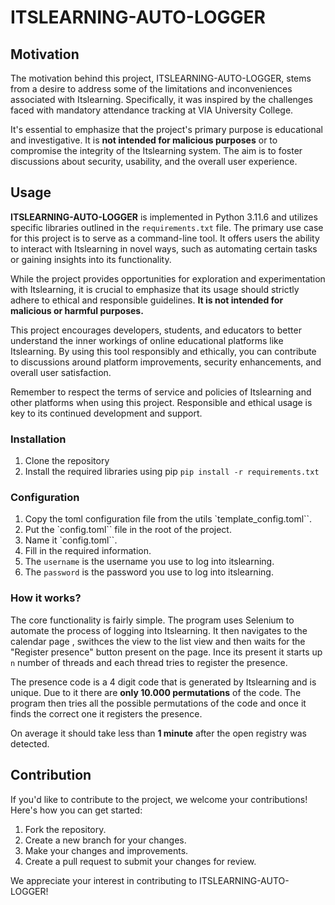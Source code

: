 # ITSLEARNING-AUTO-LOGGER

## Motivation

The motivation behind this project, ITSLEARNING-AUTO-LOGGER, stems from a desire to address some of the limitations and inconveniences associated with Itslearning. Specifically, it was inspired by the challenges faced with mandatory attendance tracking at VIA University College.

It's essential to emphasize that the project's primary purpose is educational and investigative. It is **not intended for malicious purposes** or to compromise the integrity of the Itslearning system. The aim is to foster discussions about security, usability, and the overall user experience.

## Usage

**ITSLEARNING-AUTO-LOGGER** is implemented in Python 3.11.6 and utilizes specific libraries outlined in the `requirements.txt` file. The primary use case for this project is to serve as a command-line tool. It offers users the ability to interact with Itslearning in novel ways, such as automating certain tasks or gaining insights into its functionality.

While the project provides opportunities for exploration and experimentation with Itslearning, it is crucial to emphasize that its usage should strictly adhere to ethical and responsible guidelines. **It is not intended for malicious or harmful purposes.**

This project encourages developers, students, and educators to better understand the inner workings of online educational platforms like Itslearning. By using this tool responsibly and ethically, you can contribute to discussions around platform improvements, security enhancements, and overall user satisfaction.

Remember to respect the terms of service and policies of Itslearning and other platforms when using this project. Responsible and ethical usage is key to its continued development and support.

### Installation

1. Clone the repository
2. Install the required libraries using pip `pip install -r requirements.txt`

### Configuration

1. Copy the toml configuration file from the utils `template_config.toml``.
2. Put the `config.toml`` file in the root of the project.
3. Name it `config.toml``.
4. Fill in the required information.
5. The `username` is the username you use to log into itslearning.
6. The `password` is the password you use to log into itslearning.

### How it works?

The core functionality is fairly simple. The program uses Selenium to automate the process of logging into Itslearning. It then navigates to the calendar page , swithces the view to the list view and then waits for the "Register presence" button present on the page. Ince its present it starts up `n` number of threads and each thread tries to register the presence.

The presence code is a 4 digit code that is generated by Itslearning and is unique. Due to it there are **only 10.000 permutations** of the code. The program then tries all the possible permutations of the code and once it finds the correct one it registers the presence.

On average it should take less than **1 minute** after the open registry was detected.

## Contribution

If you'd like to contribute to the project, we welcome your contributions! Here's how you can get started:

1. Fork the repository.
2. Create a new branch for your changes.
3. Make your changes and improvements.
4. Create a pull request to submit your changes for review.

We appreciate your interest in contributing to ITSLEARNING-AUTO-LOGGER!
